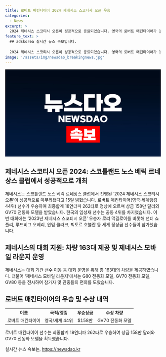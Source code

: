 ```yaml
---
title: 로버트 매킨타이어 2024 제네시스 스코티시 오픈 우승
categories:
  - News
excerpt: >
  2024 제네시스 스코티시 오픈이 성공적으로 종료되었습니다. 영국의 로버트 매킨타이어가 18언더파 262타로 우승하여 상금 158만 달러와 GV70 전동화 모델을 획득했습니다. 한국의 임성재 선수는 공동 4위를 차지했으며, 루리 맥길로이 등 세계 정상급 선수들도 참가했습니다. 이번 대회를 통해 제네시스는 차량 163대를 제공하고, 전시 라운지를 열어 G80 전동화 모델, GV70 전동화 모델, GV80 등을 소개했습니다.
feature_text: >
  ## adskorea 실시간 뉴스 속보입니다.

  2024 제네시스 스코티시 오픈이 성공적으로 종료되었습니다. 영국의 로버트 매킨타이어가 18언더파 262타로 우승하여 상금 158만 달러와 GV70 전동화 모델을 획득했습니다. 한국의 임성재 선수는 공동 4위를 차지했으며, 루리 맥길로이 등 세계 정상급 선수들도 참가했습니다. 이번 대회를 통해 제네시스는 차량 163대를 제공하고, 전시 라운지를 열어 G80 전동화 모델, GV70 전동화 모델, GV80 등을 소개했습니다.
image: '/assets/img/newsdao_breakingnews.jpg'
---
```


<p><img src="/assets/img/newsdao_breakingnews.jpg" alt="adskorea 속보" /></p>

<h2 data-ke-size="size26">제네시스 스코티시 오픈 2024: 스코틀랜드 노스 베릭 르네상스 클럽에서 성공적으로 개최</h2>

<p data-ke-size="size16">제네시스는 스코틀랜드 노스 베릭 르네상스 클럽에서 진행된 ‘2024 제네시스 스코티시 오픈’이 성공적으로 마무리됐다고 15일 밝혔습니다. 로버트 매킨타이어(영국·세계랭킹 44위) 선수가 우승하여 최종합계 18언더파 262타로 정상에 오르며 상금 158만 달러와 GV70 전동화 모델을 받았습니다. 한국의 임성재 선수는 공동 4위를 차지했습니다. 이번 대회에는 ‘2023년 제네시스 스코티시 오픈’ 우승자 로리 맥길로이를 비롯해 잰더 쇼플리, 루드비그 오베리, 윈덤 클라크, 빅토르 호블란 등 세계 정상급 선수들이 참가했습니다.</p>

<h2 data-ke-size="size26">제네시스의 대회 지원: 차량 163대 제공 및 제네시스 모바일 라운지 운영</h2>

<p data-ke-size="size16">제네시스는 대회 기간 선수 이동 등 대회 운영을 위해 총 163대의 차량을 제공하였습니다. 더불어 ‘제네시스 모바일 라운지’에서는 G80 전동화 모델, GV70 전동화 모델, GV80 등을 전시하여 참가자 및 관중들의 편의를 도왔습니다.</p>

<h2 data-ke-size="size26">로버트 매킨타이어의 우승 및 수상 내역</h2>

<table>
    <tr>
        <td style="text-align: center; height: 17px;"><b>이름</b></td>
        <td style="text-align: center; height: 17px;"><b>국적/랭킹</b></td>
        <td style="text-align: center; height: 17px;"><b>우승상금</b></td>
        <td style="text-align: center; height: 17px;"><b>수상 차량</b></td>
    </tr>
    <tr>
        <td style="text-align: center; height: 17px;">로버트 매킨타이어</td>
        <td style="text-align: center; height: 17px;">영국/세계 44위</td>
        <td style="text-align: center; height: 17px;">$158만</td>
        <td style="text-align: center; height: 17px;">GV70 전동화 모델</td>
    </tr>
</table>

<p data-ke-size="size16">로버트 매킨타이어 선수는 최종합계 18언더파 262타로 우승하여 상금 158만 달러와 GV70 전동화 모델을 획득했습니다.</p>
실시간 뉴스 속보는, <a href="https://newsdao.kr" rel="dofollow">https://newsdao.kr</a>


